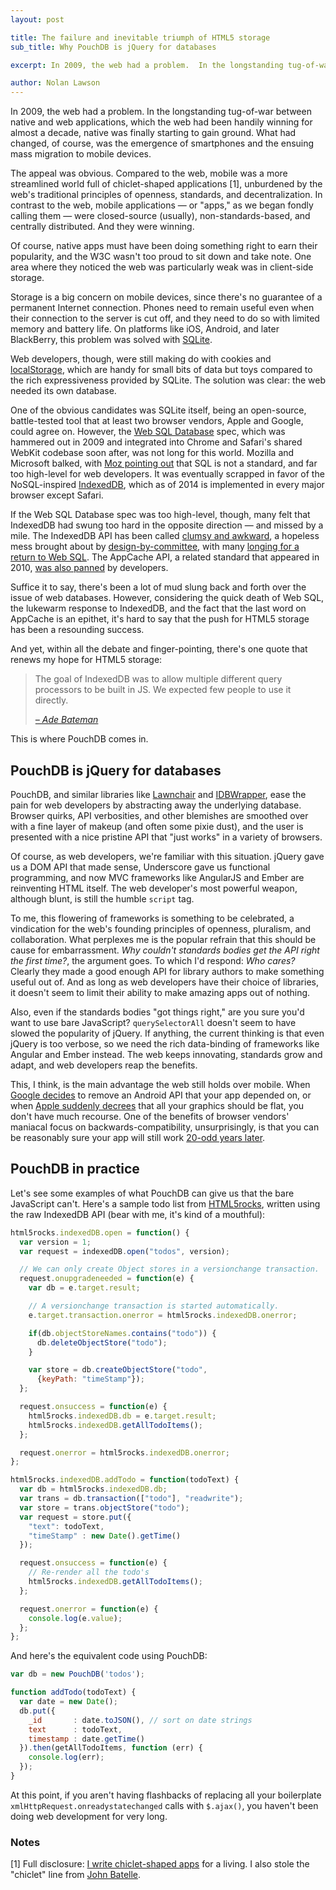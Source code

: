 ```yaml
---
layout: post

title: The failure and inevitable triumph of HTML5 storage
sub_title: Why PouchDB is jQuery for databases

excerpt: In 2009, the web had a problem.  In the longstanding tug-of-war between native and web applications, which the web had been handily winning for almost a decade&hellip;

author: Nolan Lawson
---
```


In 2009, the web had a problem.  In the longstanding tug-of-war between native and web applications, which the web had been handily winning for almost a decade, native was finally starting to gain ground.  What had changed, of course, was the emergence of smartphones and the ensuing mass migration to mobile devices.

The appeal was obvious. Compared to the web, mobile was a more streamlined world full of chiclet-shaped applications [1], unburdened by the web's traditional principles of openness, standards, and decentralization. In contrast to the web, mobile applications &mdash; or "apps," as we began fondly calling them &mdash; were closed-source (usually), non-standards-based, and centrally distributed.  And they were winning.

Of course, native apps must have been doing something right to earn their popularity, and the W3C wasn't too proud to sit down and take note. One area where they noticed the web was particularly weak was in client-side storage.

Storage is a big concern on mobile devices, since there's no guarantee of a permanent Internet connection. Phones need to remain useful even when their connection to the server is cut off, and they need to do so with limited memory and battery life.  On platforms like iOS, Android, and later BlackBerry, this problem was solved with [SQLite][].

Web developers, though, were still making do with cookies and [localStorage][], which are handy for small bits of data but toys compared to the rich expressiveness provided by SQLite.  The solution was clear: the web needed its own database.

One of the obvious candidates was SQLite itself, being an open-source, battle-tested tool that at least two browser vendors, Apple and Google, could agree on.  However, the [Web SQL Database][websql] spec, which was hammered out in 2009 and integrated into Chrome and Safari's shared WebKit codebase soon after, was not long for this world.  Mozilla and Microsoft balked, with [Moz pointing out][moz-websql] that SQL is not a standard, and far too high-level for web developers. It was eventually scrapped in favor of the NoSQL-inspired [IndexedDB][idb], which as of 2014 is implemented in every major browser except Safari.

If the Web SQL Database spec was too high-level, though, many felt that IndexedDB had swung too hard in the opposite direction &mdash; and missed by a mile.  The IndexedDB API has been called [clumsy and awkward][idb-portmortem], a hopeless mess brought about by [design-by-committee][mikeal-idb], with many [longing for a return to Web SQL][websql-painful].  The AppCache API, a related standard that appeared in 2010, [was also panned][appcache-douchebag] by developers.

Suffice it to say, there's been a lot of mud slung back and forth over the issue of web databases. However, considering the quick death of Web SQL, the lukewarm response to IndexedDB, and the fact that the last word on AppCache is an epithet, it's hard to say that the push for HTML5 storage has been a resounding success.

And yet, within all the debate and finger-pointing, there's one quote that renews my hope for HTML5 storage:

> The goal of IndexedDB was to allow multiple different query processors to be built in JS. We expected few people to use it directly.
>
> *[&ndash; Ade Bateman][bateman]*

This is where PouchDB comes in.

PouchDB is jQuery for databases
--------------------

PouchDB, and similar libraries like [Lawnchair][] and [IDBWrapper][], ease the pain for web developers by abstracting away the underlying database.  Browser quirks, API verbosities, and other blemishes are smoothed over with a fine layer of makeup (and often some pixie dust), and the user is presented with a nice pristine API that "just works" in a variety of browsers.

Of course, as web developers, we're familiar with this situation. jQuery gave us a DOM API that made sense, Underscore gave us functional programming, and now MVC frameworks like AngularJS and Ember are reinventing HTML itself. The web developer's most powerful weapon, although blunt, is still the humble `script` tag.

To me, this flowering of frameworks is something to be celebrated, a vindication for the web's founding principles of openness, pluralism, and collaboration.  What perplexes me is the popular refrain that this should be cause for embarrassment.  *Why couldn't standards bodies get the API right the first time?*, the argument goes.  To which I'd respond: *Who cares?* Clearly they made a good enough API for library authors to make something useful out of. And as long as web developers have their choice of libraries, it doesn't seem to limit their ability to make amazing apps out of nothing.

Also, even if the standards bodies "got things right," are you sure you'd want to use bare JavaScript?  `querySelectorAll` doesn't seem to have slowed the popularity of jQuery.  If anything, the current thinking is that even jQuery is too verbose, so we need the rich data-binding of frameworks like Angular and Ember instead.  The web keeps innovating, standards grow and adapt, and web developers reap the benefits.

This, I think, is the main advantage the web still holds over mobile.  When [Google decides][kitkat-sdcard] to remove an Android API that your app depended on, or when [Apple suddenly decrees][ios7.0] that all your graphics should be flat, you don't have much recourse. One of the benefits of browser vendors' maniacal focus on backwards-compatibility, unsurprisingly, is that you can be reasonably sure your app will still work [20-odd years later][spacejam].

PouchDB in practice
-------------

Let's see some examples of what PouchDB can give us that the bare JavaScript can't. Here's a sample todo list from [HTML5rocks][idb-awkward], written using the raw IndexedDB API (bear with me, it's kind of a mouthful):

```js
html5rocks.indexedDB.open = function() {
  var version = 1;
  var request = indexedDB.open("todos", version);

  // We can only create Object stores in a versionchange transaction.
  request.onupgradeneeded = function(e) {
    var db = e.target.result;

    // A versionchange transaction is started automatically.
    e.target.transaction.onerror = html5rocks.indexedDB.onerror;

    if(db.objectStoreNames.contains("todo")) {
      db.deleteObjectStore("todo");
    }

    var store = db.createObjectStore("todo",
      {keyPath: "timeStamp"});
  };

  request.onsuccess = function(e) {
    html5rocks.indexedDB.db = e.target.result;
    html5rocks.indexedDB.getAllTodoItems();
  };

  request.onerror = html5rocks.indexedDB.onerror;
};

html5rocks.indexedDB.addTodo = function(todoText) {
  var db = html5rocks.indexedDB.db;
  var trans = db.transaction(["todo"], "readwrite");
  var store = trans.objectStore("todo");
  var request = store.put({
    "text": todoText,
    "timeStamp" : new Date().getTime()
  });

  request.onsuccess = function(e) {
    // Re-render all the todo's
    html5rocks.indexedDB.getAllTodoItems();
  };

  request.onerror = function(e) {
    console.log(e.value);
  };
};
```

And here's the equivalent code using PouchDB:

```js
var db = new PouchDB('todos');

function addTodo(todoText) {
  var date = new Date();
  db.put({
    _id       : date.toJSON(), // sort on date strings
    text      : todoText, 
    timestamp : date.getTime()
  }).then(getAllTodoItems, function (err) {
    console.log(err);
  });
}

```

At this point, if you aren't having flashbacks of replacing all your boilerplate `xmlHttpRequest.onreadystatechanged` calls with `$.ajax()`, you haven't been doing web development for very long.

### Notes

[1] Full disclosure: [I write chiclet-shaped apps][nolan] for a living. I also stole the "chiclet" line from [John Batelle][batelle-chiclets].

[kitkat-sdcard]: http://www.androidcentral.com/kitkat-sdcard-changes
[spacejam]: http://www2.warnerbros.com/spacejam/movie/jam.htm
[ios7.0]: https://developer.apple.com/library/ios/releasenotes/General/WhatsNewIniOS/Articles/iOS7.html
[bateman]: https://twitter.com/adrianba/status/236249951049502720
[websql-painful]: http://lists.w3.org/Archives/Public/public-webapps/2011JanMar/1114.html
[moz-websql]: https://hacks.mozilla.org/2010/06/beyond-html5-database-apis-and-the-road-to-indexeddb/
[idb-awkward]: http://www.html5rocks.com/en/tutorials/indexeddb/todo/#toc-step2
[dale-idb]: http://arandomurl.com/2013/02/21/thoughts-on-indexeddb.html
[idbs-vs-websql]: http://blog.harritronics.com/2011/03/on-web-sql-database-and-indexeddb.html
[idb-portmortem]: http://lists.w3.org/Archives/Public/www-tag/2013Feb/0003.html
[appcache-douchebag]: http://alistapart.com/article/application-cache-is-a-douchebag
[idbwrapper]: https://github.com/jensarps/IDBWrapper
[ydn-db]: https://github.com/yathit/ydn-db
[lawnchair]: http://brian.io/lawnchair/
[sqlite]: https://sqlite.org/
[websql]: http://www.w3.org/TR/webdatabase/
[idb]: http://www.w3.org/TR/IndexedDB/
[mikeal-idb]: https://twitter.com/mikeal/status/236185527026585600
[batelle-chiclets]: http://battellemedia.com/archives/2011/12/on-this-whole-web-is-dead-meme.php
[chrome-websql]: http://blog.chromium.org/2010/01/more-resources-for-developers.html
[tobie-appcache]: http://www.w3.org/2011/web-apps-ws/papers/Facebook.html
[localStorage]: https://developer.mozilla.org/en-US/docs/Web/Guide/API/DOM/Storage
[nolan]: http://nolanlawson.com/apps